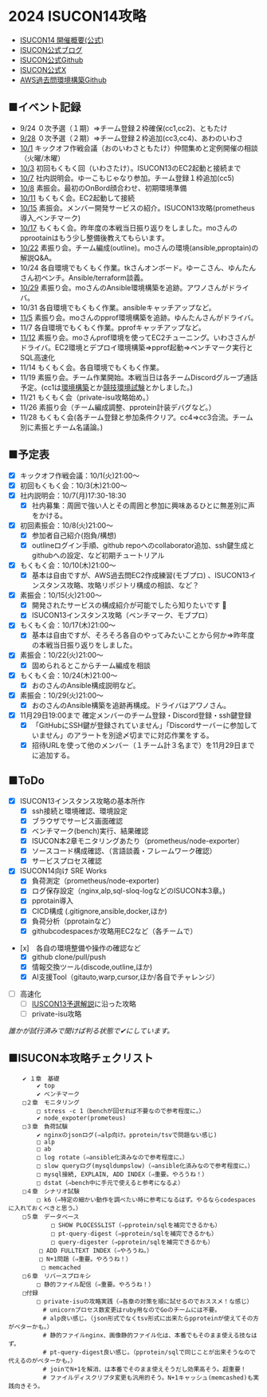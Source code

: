 # 2024 ISUCON14攻略
- [ISUCON14 開催概要(公式)](https://isucon.net/archives/58593190.html)
- [ISUCON公式ブログ](https://isucon.net/)
- [ISUCON公式Github](https://github.com/isucon)
- [ISUCON公式X](https://twitter.com/isucon_official?ref_src=twsrc%5Etfw%7Ctwcamp%5Eembeddedtimeline%7Ctwterm%5Escreen-name%3Aisucon_official%7Ctwcon%5Es1_c1)
- [AWS過去問環境構築Github](https://github.com/matsuu/aws-isucon)

## ■イベント記録  
- 9/24 ０次予選（１期）⇒チーム登録２枠確保(cc1,cc2)、ともたけ
- [9/28](./20240928_%E7%94%B3%E8%BE%BC%E6%88%A6%EF%BC%88%E7%AC%AC%EF%BC%92%E6%9C%9F%EF%BC%89.md) ０次予選（２期）⇒チーム登録２枠追加(cc3,cc4)、あわのいわさ
- [10/1](./20241001_KickOff.md) キックオフ作戦会議（おのいわさともたけ）仲間集めと定例開催の相談（火曜/木曜）
- [10/3](./20241003_ISUCON13過去問環境.md) 初回もくもく回（いわさたけ）。ISUCON13のEC2起動と接続まで
- [10/7](./20241007_ISUCON説明会.md) 社内説明会。ゆーこもじゃなり参加。チーム登録１枠追加(cc5)
- [10/8](./20241008_OnBoarding.md) 素振会。最初のOnBord顔合わせ、初期環境準備
- [10/11](./20241010_AWS_EC2_connect.md) もくもく会。EC2起動して接続
- [10/15](./20241015_ISUCON13攻略.md) 素振会。メンバー開発サービスの紹介。ISUCON13攻略(prometheus導入,ベンチマーク)
- [10/17](./20241017_SUCON13でもくもく会.md) もくもく会。昨年度の本戦当日振り返りをしました。moさんのpprootainはもう少し整備後教えてもらいます。
- [10/22](./20241022_ISUCON13Try.md) 素振り会。チーム編成(outline)。moさんの環境(ansible,pproptain)の解説Q&A。
- 10/24 各自環境でもくもく作業。tkさんオンボード。ゆーこさん、ゆんたんさん初ベンチ。Ansible/terraform談義。
- [10/29](./20241029_Ansible素振り.md) 素振り会。moさんのAnsible環境構築を追跡。アワノさんがドライバ。
- 10/31 各自環境でもくもく作業。ansibleキャッチアップなど。
- [11/5](./20241105_pprof.md) 素振り会。moさんのpprof環境構築を追跡。ゆんたんさんがドライバ。
- 11/7 各自環境でもくもく作業。pprofキャッチアップなど。
- [11/12](./20241112_ISUCON13%E3%83%A2%E3%83%8B%E3%82%BF%E3%83%AA%E3%83%B3%E3%82%B0%E3%83%84%E3%83%BC%E3%83%AB%E8%B5%B7%E5%8B%95%E3%81%8B%E3%82%89%E3%83%99%E3%83%B3%E3%83%81%E3%83%9E%E3%83%BC%E3%82%AF%E3%81%BE%E3%81%A7.md) 素振り会。moさんprof環境を使ってEC2チューニング。いわささんがドライバ。EC2環境とデプロイ環境構築⇒pprof起動⇒ベンチマーク実行とSQL高速化
- 11/14 もくもく会。各自環境でもくもく作業。
- 11/19 素振り会。チーム作業開始。本戦当日は各チームDiscordグループ通話予定。(cc1は[環境構築](./cc1/runbook.md)とか[競技環境試験](./images/2024-11-19_portal.isucon.net.jpeg)とかしました。)
- 11/21 もくもく会（private-isu攻略始め。）
- 11/26 素振り会（チーム編成調整、pprotein計装デバグなど。）
- 11/28 もくもく会(各チーム登録と参加条件クリア。cc4⇒cc3合流。チーム別に素振とチーム名議論。)
  
## ■予定表
- [x] キックオフ作戦会議：10/1(火)21:00～
- [x] 初回もくもく会：10/3(木)21:00～
- [x] 社内説明会：10/7(月)17:30-18:30
    - [x] 社内募集：周囲で強い人とその周囲と参加に興味あるひとに無差別に声をかける。
- [x] 初回素振会：10/8(火)21:00～
    - [x] 参加者自己紹介(抱負/構想)
    - [x] outlineログイン手順、github repoへのcollaborator追加、ssh鍵生成とgithubへの設定、など初期チュートリアル
- [x] もくもく会：10/10(木)21:00～
    - [x] 基本は自由ですが、AWS過去問EC2作成練習(モブプロ) 、ISUCON13インスタンス攻略、攻略リポジトリ構成の相談、など？
- [x] 素振会：10/15(火)21:00～
    - [x] 開発されたサービスの構成紹介が可能でしたら知りたいです :eyes:
    - [x] ISUCON13インスタンス攻略（ベンチマーク、モブプロ）
- [x] もくもく会：10/17(木)21:00～
    - [x] 基本は自由ですが、そろそろ各自のやってみたいことから何か⇒昨年度の本戦当日振り返りをしました。
- [x] 素振会：10/22(火)21:00～
    - [x] 固められるとこからチーム編成を相談
- [x] もくもく会：10/24(木)21:00～
    - [x] おのさんのAnsible構成説明など。
- [x] 素振会：10/29(火)21:00～
    - [x] おのさんのAnsible構築を追跡再構成。ドライバはアワノさん。
- [x] 11月29日19:00まで 確定メンバーのチーム登録・Discord登録・ssh鍵登録
    - [x] 「GitHubにSSH鍵が登録されていません」「Discordサーバーに参加していません」のアラートを別途〆切までに対応作業をする。
    - [x] 招待URLを使って他のメンバー（１チーム計３名まで）を11月29日までに追加する。

## ■ToDo
- [x] ISUCON13インスタンス攻略の基本所作
    - [x] ssh接続と環境確認、環境設定
    - [x] ブラウザでサービス画面確認
    - [x] ベンチマーク(bench)実行、結果確認
    - [x] ISUCON本2章モニタリングあたり（prometheus/node-exporter）
    - [x] ソースコード構成確認、（言語談義・フレームワーク確認）
    - [x] サービスプロセス確認
- [x] ISUCON14向け SRE Works
    - [x] 負荷測定（prometheus/node-exporter)
    - [x] ログ保存設定（nginx,alp,sql-sloq-logなどのISUCON本3章。)
    - [x] pprotain導入
    - [x] CICD構成 (.gitignore,ansible,docker,ほか)
    - [x] 負荷分析（pprotainなど）
    - [x] githubcodespacesか攻略用EC2など（各チームで）  
- [x]　各自の環境整備や操作の確認など
    - [x] github clone/pull/push
    - [x] 情報交換ツール(discode,outline,ほか)
    - [x] AI支援Tool（gitauto,warp,cursor,ほか/各自でチャレンジ）
- [ ] 高速化
    - [ ]  [IUSCON13予選解説](https://isucon.net/archives/58001272.html)に沿った攻略
    - [ ]  private-isu攻略

_誰かが試行済みで聞けば判る状態で✔にしています。_
 
 ## ■ISUCON本攻略チェクリスト
```
	✔ １章　基礎
		✔ top
		✔ ベンチマーク
	□２章　モニタリング
		□ stress -c 1（benchが回せれば不要なので参考程度に。）
		✔ node_expoter(prometeus)
	□３章　負荷試験
		✔ nginxのjsonログ(⇒alp向け。pprotein/tsvで問題ない感じ)
		□ alp
		□ ab
  		□ log rotate（⇒ansible化済みなので参考程度に。）
		□ slow queryログ(mysqldumpslow)（⇒ansible化済みなので参考程度に。）
		□ mysql接続, EXPLAIN, ADD INDEX（⇒重要。やろうね！）
		□ dstat（⇒bench中に手元で使えると参考になるよ）
	□４章　シナリオ試験
		□ k6（⇒特定の細かい動作を調べたい時に参考になるはず。やるならcodespacesに入れておくべきと思う。）
	□５章　データベース
    		□ SHOW PLOCESSLIST（⇒pprotein/sqlを補完できるかも）
     		□ pt-query-digest（⇒pprotein/sqlを補完できるかも）
     		□ query-digester（⇒pprotein/sqlを補完できるかも）
      　	□ ADD FULLTEXT INDEX（⇒やろうね。）
      　	□ N+1問題（⇒重要。やろうね！）
    　　	□ memcached
	□６章　リバースプロキシ
		□ 静的ファイル配信（⇒重要。やろうね！）
	□付録
		□ private-isuの攻略実践（⇒各章の対策を順に試せるのでおススメ！な感じ）
		　# unicornプロセス数変更はruby用なのでGoのチームには不要。
		　# alp良い感じ。（json形式でなくtsv形式に出来たらpproteinが使えてその方がベターかも。）
		　# 静的ファイルnginx、画像静的ファイル化は、本番でもそのまま使える技なはず。
		　# pt-query-digest良い感じ。（pprotein/sqlで同じことが出来そうなので代えるのがベターかも。）
		　# joinでN+1を解消、は本番でそのまま使えそうだし効果高そう。超重要！
		　# ファイルディスクリプタ変更も汎用的そう。N+1キャッシュ(memcashed)も実践向きそう。
``` 
